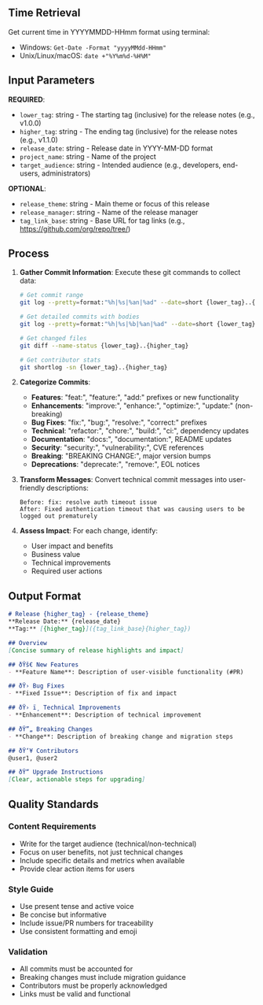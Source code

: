 ﻿---
name: generate-professional-release-notes
description: Generate professional release notes by analyzing git commit history between two tags.
tags: [project-management, release-notes, git, documentation]
---

## Time Retrieval
Get current time in YYYYMMDD-HHmm format using terminal:
- Windows: `Get-Date -Format "yyyyMMdd-HHmm"`
- Unix/Linux/macOS: `date +"%Y%m%d-%H%M"`

## Input Parameters
**REQUIRED**:
- `lower_tag`: string - The starting tag (inclusive) for the release notes (e.g., v1.0.0)
- `higher_tag`: string - The ending tag (inclusive) for the release notes (e.g., v1.1.0)
- `release_date`: string - Release date in YYYY-MM-DD format
- `project_name`: string - Name of the project
- `target_audience`: string - Intended audience (e.g., developers, end-users, administrators)

**OPTIONAL**:
- `release_theme`: string - Main theme or focus of this release
- `release_manager`: string - Name of the release manager
- `tag_link_base`: string - Base URL for tag links (e.g., https://github.com/org/repo/tree/)

## Process

1. **Gather Commit Information**:
   Execute these git commands to collect data:
   ```bash
   # Get commit range
   git log --pretty=format:"%h|%s|%an|%ad" --date=short {lower_tag}..{higher_tag}
   
   # Get detailed commits with bodies
   git log --pretty=format:"%h|%s|%b|%an|%ad" --date=short {lower_tag}..{higher_tag}
   
   # Get changed files
   git diff --name-status {lower_tag}..{higher_tag}
   
   # Get contributor stats
   git shortlog -sn {lower_tag}..{higher_tag}
   ```

2. **Categorize Commits**:
   - **Features**: "feat:", "feature:", "add:" prefixes or new functionality
   - **Enhancements**: "improve:", "enhance:", "optimize:", "update:" (non-breaking)
   - **Bug Fixes**: "fix:", "bug:", "resolve:", "correct:" prefixes
   - **Technical**: "refactor:", "chore:", "build:", "ci:", dependency updates
   - **Documentation**: "docs:", "documentation:", README updates
   - **Security**: "security:", "vulnerability:", CVE references
   - **Breaking**: "BREAKING CHANGE:", major version bumps
   - **Deprecations**: "deprecate:", "remove:", EOL notices

3. **Transform Messages**:
   Convert technical commit messages into user-friendly descriptions:
   ```
   Before: fix: resolve auth timeout issue
   After: Fixed authentication timeout that was causing users to be logged out prematurely
   ```

4. **Assess Impact**:
   For each change, identify:
   - User impact and benefits
   - Business value
   - Technical improvements
   - Required user actions

## Output Format

```markdown
# Release {higher_tag} - {release_theme}
**Release Date:** {release_date}  
**Tag:** [{higher_tag}]({tag_link_base}{higher_tag})

## Overview
[Concise summary of release highlights and impact]

## ðŸš€ New Features
- **Feature Name**: Description of user-visible functionality (#PR)

## ðŸ› Bug Fixes
- **Fixed Issue**: Description of fix and impact

## ðŸ› ï¸ Technical Improvements
- **Enhancement**: Description of technical improvement

## ðŸ”„ Breaking Changes
- **Change**: Description of breaking change and migration steps

## ðŸ‘¥ Contributors
@user1, @user2

## ðŸ“ Upgrade Instructions
[Clear, actionable steps for upgrading]
```

## Quality Standards

### Content Requirements
- Write for the target audience (technical/non-technical)
- Focus on user benefits, not just technical changes
- Include specific details and metrics when available
- Provide clear action items for users

### Style Guide
- Use present tense and active voice
- Be concise but informative
- Include issue/PR numbers for traceability
- Use consistent formatting and emoji

### Validation
- All commits must be accounted for
- Breaking changes must include migration guidance
- Contributors must be properly acknowledged
- Links must be valid and functional



